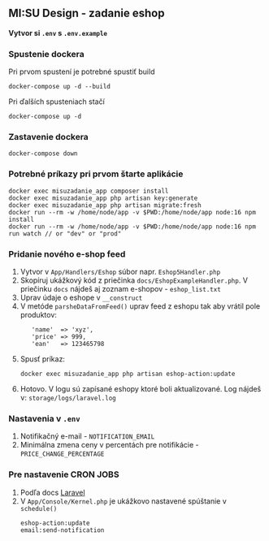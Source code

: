  
## MI:SU Design - zadanie eshop

**Vytvor si `.env` s `.env.example`**

### Spustenie dockera

Pri prvom spustení je potrebné spustiť build
```
docker-compose up -d --build
```
Pri ďalších spusteniach stačí
```
docker-compose up -d
```

### Zastavenie dockera
```
docker-compose down
```

### Potrebné príkazy pri prvom štarte aplikácie
```
docker exec misuzadanie_app composer install
docker exec misuzadanie_app php artisan key:generate
docker exec misuzadanie_app php artisan migrate:fresh
docker run --rm -w /home/node/app -v $PWD:/home/node/app node:16 npm install
docker run --rm -w /home/node/app -v $PWD:/home/node/app node:16 npm run watch // or "dev" or "prod"
```

### Pridanie nového e-shop feed
1. Vytvor v `App/Handlers/Eshop` súbor napr. `Eshop5Handler.php`
2. Skopíruj ukážkový kód z priečinka `docs/EshopExampleHandler.php`. V priečinku `docs` nájdeš aj zoznam e-shopov - `eshop_list.txt`
3. Uprav údaje o eshope v `__construct`
4. V metóde `parsheDataFromFeed()` uprav feed z eshopu tak aby vrátil pole produktov:
    ```
       'name'  => 'xyz',
       'price' => 999,
       'ean'   => 123465798
    ```
6. Spusť príkaz:
    ```
    docker exec misuzadanie_app php artisan eshop-action:update
    ```
7. Hotovo. V logu sú zapísané eshopy ktoré boli aktualizované. Log nájdeš v: `storage/logs/laravel.log`

### Nastavenia v `.env`
1. Notifikačný e-mail - `NOTIFICATION_EMAIL`
2. Minimálna zmena ceny v percentách pre notifikácie - `PRICE_CHANGE_PERCENTAGE`


### Pre nastavenie CRON JOBS
1. Podľa docs [Laravel](https://laravel.com/docs/10.x/scheduling)
2. V `App/Console/Kernel.php` je ukážkovo nastavené spúštanie v `schedule()`
    ```
    eshop-action:update
    email:send-notification
    ```

